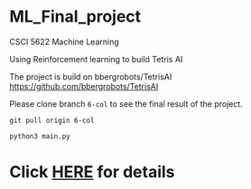 # ML_Final_project

CSCI 5622 Machine Learning 

Using Reinforcement learning to build Tetris AI 

The project is build on bbergrobots/TetrisAI https://github.com/bbergrobots/TetrisAI

Please clone branch `6-col` to see the final result of the project.

`git pull origin 6-col`

`python3 main.py`

# Click [HERE](https://drive.google.com/file/d/1l-EV022Ho3bcThQRBZHFPNuQIU8a-u8Q/view?usp=sharing) for details
